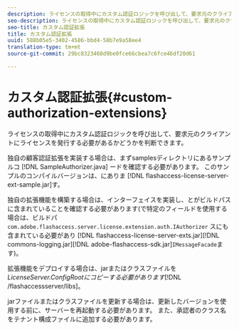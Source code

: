 ```yaml
---
description: ライセンスの取得中にカスタム認証ロジックを呼び出して、要求元のクライアントにライセンスを発行する必要があるかどうかを判断できます。
seo-description: ライセンスの取得中にカスタム認証ロジックを呼び出して、要求元のクライアントにライセンスを発行する必要があるかどうかを判断できます。
seo-title: カスタム認証拡張
title: カスタム認証拡張
uuid: 588b05e5-3402-4586-bbd4-58b7e9a58ee4
translation-type: tm+mt
source-git-commit: 29bc8323460d9be0fce66cbea7c6fce46df20d61

---
```



# カスタム認証拡張{#custom-authorization-extensions}

ライセンスの取得中にカスタム認証ロジックを呼び出して、要求元のクライアントにライセンスを発行する必要があるかどうかを判断できます。

独自の顧客認証拡張を実装する場合は、まずsamplesディレクトリにあるサンプルコ [!DNL SampleAuthorizer.java] ードを確認する必要があります。 このサンプルのコンパイルバージョンは、にありま [!DNL flashaccess-license-server-ext-sample.jar]す。

独自の拡張機能を構築する場合は、インターフェイスを実装し、とがビルドパスに含まれていることを確認する必要があります(で特定のフィールドを使用する場合は、ビルドパ `com.adobe.flashaccess.server.license.extension.auth.IAuthorizer` スにも含まれている必要があり [!DNL flashaccess-license-server-exts.jar][!DNL commons-logging.jar][!DNL adobe-flashaccess-sdk.jar]`IMessageFacade`ます)。

拡張機能をデプロイする場合は、jarまたはクラスファイルを *LicenseServer.ConfigRootにコピーする必要があります*[!DNL /flashaccessserver/libs]。

jarファイルまたはクラスファイルを更新する場合は、更新したバージョンを使用する前に、サーバーを再起動する必要があります。 また、承認者のクラス名をテナント構成ファイルに追加する必要があります。
